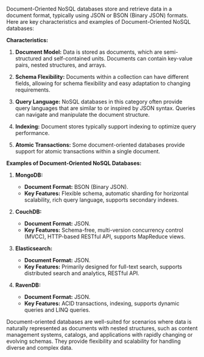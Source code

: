 Document-Oriented NoSQL databases store and retrieve data in a document format, typically using JSON or BSON (Binary JSON) formats. Here are key characteristics and examples of Document-Oriented NoSQL databases:

**Characteristics:**

1. **Document Model:** Data is stored as documents, which are semi-structured and self-contained units. Documents can contain key-value pairs, nested structures, and arrays.

2. **Schema Flexibility:** Documents within a collection can have different fields, allowing for schema flexibility and easy adaptation to changing requirements.

3. **Query Language:** NoSQL databases in this category often provide query languages that are similar to or inspired by JSON syntax. Queries can navigate and manipulate the document structure.

4. **Indexing:** Document stores typically support indexing to optimize query performance.

5. **Atomic Transactions:** Some document-oriented databases provide support for atomic transactions within a single document.

**Examples of Document-Oriented NoSQL Databases:**

1. **MongoDB:**
   - **Document Format:** BSON (Binary JSON).
   - **Key Features:** Flexible schema, automatic sharding for horizontal scalability, rich query language, supports secondary indexes.

2. **CouchDB:**
   - **Document Format:** JSON.
   - **Key Features:** Schema-free, multi-version concurrency control (MVCC), HTTP-based RESTful API, supports MapReduce views.

3. **Elasticsearch:**
   - **Document Format:** JSON.
   - **Key Features:** Primarily designed for full-text search, supports distributed search and analytics, RESTful API.

4. **RavenDB:**
   - **Document Format:** JSON.
   - **Key Features:** ACID transactions, indexing, supports dynamic queries and LINQ queries.

Document-oriented databases are well-suited for scenarios where data is naturally represented as documents with nested structures, such as content management systems, catalogs, and applications with rapidly changing or evolving schemas. They provide flexibility and scalability for handling diverse and complex data.

